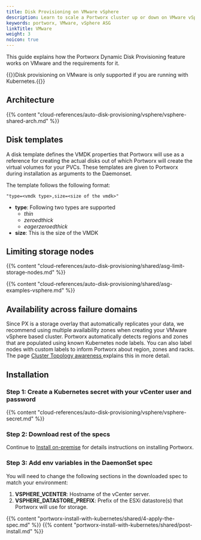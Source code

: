 ```yaml
---
title: Disk Provisioning on VMware vSphere
description: Learn to scale a Portworx cluster up or down on VMware vSphere with Auto Scaling.
keywords: portworx, VMware, vSphere ASG
linkTitle: VMware
weight: 3
noicon: true
---
```


This guide explains how the Portworx Dynamic Disk Provisioning feature works on VMware and the requirements for it.

{{<info>}}Disk provisioning on VMware is only supported if you are running with Kubernetes.{{</info>}}

## Architecture

{{% content "cloud-references/auto-disk-provisioning/vsphere/vsphere-shared-arch.md" %}}

## Disk templates

A disk template defines the VMDK properties that Portworx will use as a reference for creating the actual disks out of which Portworx will create the virtual volumes for your PVCs. These templates are given to Portworx during installation as arguments to the Daemonset.

The template follows the following format:
```
"type=<vmdk type>,size=<size of the vmdk>"
```
* __type__: Following two types are supported
    * _thin_
    * _zeroedthick_
    * _eagerzeroedthick_
* __size__: This is the size of the VMDK

## Limiting storage nodes

{{% content "cloud-references/auto-disk-provisioning/shared/asg-limit-storage-nodes.md" %}}

{{% content "cloud-references/auto-disk-provisioning/shared/asg-examples-vsphere.md" %}}

## Availability across failure domains

Since PX is a storage overlay that automatically replicates your data, we recommend using multiple availability zones when creating your VMware vSphere based cluster. Portworx automatically detects regions and zones that are populated using known Kubernetes node labels. You can also label nodes with custom labels to inform Portworx about region, zones and racks. The page [Cluster Topology awareness
](/portworx-install-with-kubernetes/operate-and-maintain-on-kubernetes/cluster-topology/) explains this in more detail.

## Installation

### Step 1: Create a Kubernetes secret with your vCenter user and password

{{% content "cloud-references/auto-disk-provisioning/vsphere/vsphere-secret.md" %}}

### Step 2: Download rest of the specs

Continue to [Install on-premise](/portworx-install-with-kubernetes/on-premise/) for details instructions on installing Portworx.

### Step 3: Add env variables in the DaemonSet spec

You will need to change the following sections in the downloaded spec to match your environment:

1. **VSPHERE_VCENTER**: Hostname of the vCenter server.
2. **VSPHERE_DATASTORE_PREFIX**: Prefix of the ESXi datastore(s) that Portworx will use for storage.

{{% content "portworx-install-with-kubernetes/shared/4-apply-the-spec.md" %}}
{{% content "portworx-install-with-kubernetes/shared/post-install.md" %}}
